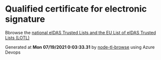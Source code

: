 # Qualified certificate for electronic signature 
 Bbrowse the [national eIDAS Trusted Lists and the EU List of eIDAS Trusted Lists (LOTL)](https://webgate.ec.europa.eu/tl-browser/#/) 
 
 
Generated at **Mon 07/19/2021  0:03:33.31** by [node-tl-browse](https://github.com/ymedlop/node-tl-browser) using Azure Devops 
